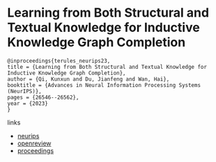 # Learning from Both Structural and Textual Knowledge for Inductive Knowledge Graph Completion

```
@inproceedings{terules_neurips23,
title = {Learning from Both Structural and Textual Knowledge for Inductive Knowledge Graph Completion},
author = {Qi, Kunxun and Du, Jianfeng and Wan, Hai},
booktitle = {Advances in Neural Information Processing Systems (NeurIPS)},
pages = {26546--26562},
year = {2023}
}
```

links
- [neurips](https://nips.cc/Conferences/2023/Schedule?showEvent=70704)
- [openreview](https://openreview.net/forum?id=j7x9wW3tCf)
- [proceedings](https://papers.nips.cc//paper_files/paper/2023/hash/544242770e8333875325d013328b2079-Abstract-Conference.html)
